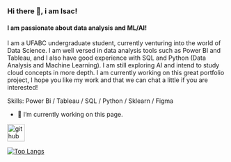 ### Hi there 👋, i am Isac!
#### I am passionate about data analysis and ML/AI!
I am a UFABC undergraduate student, currently venturing into the world of Data Science. I am well versed in data analysis tools such as Power BI and Tableau, and I also have good experience with SQL and Python (Data Analysis and Machine Learning). I am still exploring AI and intend to study cloud concepts in more depth. I am currently working on this great portfolio project, I hope you like my work and that we can chat a little if you are interested!

Skills: Power Bi / Tableau / SQL / Python / Sklearn / Figma

- 🔭 I’m currently working on this page. 


[<img src='https://cdn.jsdelivr.net/npm/simple-icons@3.0.1/icons/github.svg' alt='github' height='40'>](https://github.com/isacdata)  

[![Top Langs](https://github-readme-stats.vercel.app/api/top-langs/?username=isacdata)](https://github.com/anuraghazra/github-readme-stats)




